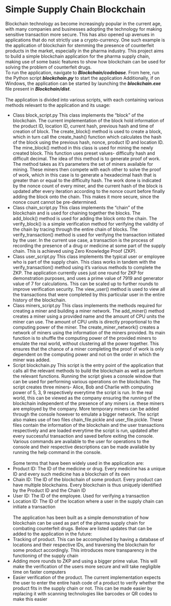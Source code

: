# Simple Supply Chain Blockchain

Blockchain technology as become increasingly popular in the current age, with many companies and businesses adopting the technology for making sensitive transaction more secure. This has also opened up avenues in applications that do not strictly use a crypto-currency. One such example is the application of blockchain for stemming the presence of counterfeit products in the market, especially in the pharma industry. This project aims to build a simple blockchain application for the pharma supply chain, making use of some basic features to show how blockchain can be used for solving the problem of counterfeit drugs.
<br>
To run the application, navigate to ***Blockchain/codebase***. From here, run the Python script ***blockchain.py*** to start the application
Additionally, if on Windows, the application can be started by launching the ***blockchain.exe*** file present in ***Blockchain/dist***. 
<br><br>
The application is divided into various scripts, with each containing various methods relevant to the application and its usage:
 - Class block_script.py
This class implements the “block” of the blockchain. The current implementation of the block hold information of the product ID, location ID, current hash, previous hash and time of creation of block. The create_block() method is used to create a block, which in turn call the create_hash() function which calculates the hash of the block using the previous hash, nonce, product ID and location ID. The mine_block() method in this class is used for mining the newly created block. This function uses preset values- difficulty hash and difficult decimal. The idea of this method is to generate proof of work. The method takes as it’s parameters the set of miners available for mining. These miners then compete with each other to solve the proof of work, which in this case is to generate a hexadecimal hash that is greater than or equal to the difficulty hash. The work done is indicated by the nonce count of every miner, and the current hash of the block is updated after every iteration according to the nonce count before finally adding the block onto the chain. This makes it more secure, since the nonce count cannot be pre-determined.
 - Class chain_script.py
This class implements the “chain” of the blockchain and is used for chaining together the blocks. The add_block() method is used for adding the block onto the chain. The verify_block() is a simple verification method for verifying the validity of the chain by tracing through the entire chain of blocks. The verify_transaction() method is used for verifying the transaction initiated by the user. In the current use case, a transaction is the process of recording the presence of a drug or medicine at some part of the supply chain. This is achieved using Zero Knowledge Proof (ZKP).
 - Class user_script.py
This class implements the typical user or employee who is part of the supply chain. This class works in tandem with the verify_transaction() method using it’s various methods to complete the ZKP. The application currently uses just one round for ZKP for demonstration purposes, and uses a prime value of 7919 and generator value of 7 for calculations. This can be scaled up to further rounds to improve verification security. The view_user() method is used to view all the transactions that were completed by this particular user in the entire history of the blockchain.
 - Class miners_script.py
This class implements the methods required for creating a miner and building a miner network. The add_miner() method creates a miner using a provided name and the amount of CPU units the miner can use. The amount of CPU units is directly proportional to the computing power of the miner. The create_miner_network() creates a network of miners using the information of the miners provided. Its main function is to shuffle the computing power of the provided miners to emulate the real world, without clustering all the power together. This ensures that the chance of a miner completing the proof of work is only dependent on the computing power and not on the order in which the miner was added.
 - Script blockchain.py
This script is the entry point of the application that calls all the relevant methods to build the blockchain as well as perform the relevant functions. Running the script gives a console window that can be used for performing various operations on the blockchain. The script creates three miners- Alice, Bob and Charlie with computing power of 5, 3, 9 respectively everytime the script is run. In the real world, this can be viewed as the company ensuring the running of the blockchain independent of the presence of any miners i.e. these miners are employed by the company. More temporary miners can be added through the console however to emulate a bigger network. The script also makes use of two files chain_file.pickle and user_file.pickle. These files contain the information of the blockchain and the user transactions respectively and are loaded everytime the script is run, updated after every successful transaction and saved before exiting the console. Various commands are available to the user for operations to the console and their respective descriptions can be made available by running the help command in the console. 
<br><br>
Some terms that have been widely used in the application are:
 - Product ID: The ID of the medicine or drug. Every medicine has a unique ID and every such medicine has a blockchain of its own
 - Chain ID: The ID of the blockchain of some product. Every product can have multiple blockchains. Every blockchain is thus uniquely identified by the Product ID and the Chain ID
 - User ID: The ID of the employee. Used for verifying a transaction
 - Location ID: The ID of the location where a user in the supply chain can initiate a transaction
<br><br>
The application has been built as a simple demonstration of how blockchain can be used as part of the pharma supply chain for combating counterfeit drugs. Below are listed updates that can be added to the application in the future:
 - Tracking of product. This can be accomplished by having a database of locations and their respective IDs, and traversing the blockchain for some product accordingly. This introduces more transparency in the functioning of the supply chain
 - Adding more rounds to ZKP and using a bigger prime value. This will make the verification of the users more secure and will take negligible time on faster computers
 - Easier verification of the product. The current implementation expects the user to enter the entire hash code of a product to verify whether the product fits in the supply chain or not. This can be made easier by replacing it with scanning technologies like barcodes or QR codes to make this easier
